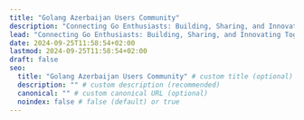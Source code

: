```yaml
---
title: "Golang Azerbaijan Users Community"
description: "Connecting Go Enthusiasts: Building, Sharing, and Innovating Together in the Golang Azerbaijan User Community"
lead: "Connecting Go Enthusiasts: Building, Sharing, and Innovating Together in the Golang Azerbaijan User Community"
date: 2024-09-25T11:58:54+02:00
lastmod: 2024-09-25T11:58:54+02:00
draft: false
seo:
  title: "Golang Azerbaijan Users Community" # custom title (optional)
  description: "" # custom description (recommended)
  canonical: "" # custom canonical URL (optional)
  noindex: false # false (default) or true
---
```

